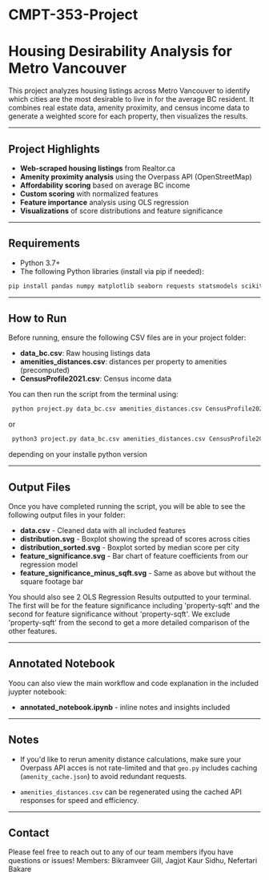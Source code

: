 # CMPT-353-Project

# Housing Desirability Analysis for Metro Vancouver

This project analyzes housing listings across Metro Vancouver to identify which cities are the most desirable to live in for the average BC resident. It combines real estate data, amenity proximity, and census income data to generate a weighted score for each property, then visualizes the results.

---

## Project Highlights

- **Web-scraped housing listings** from Realtor.ca
- **Amenity proximity analysis** using the Overpass API (OpenStreetMap)
- **Affordability scoring** based on average BC income
- **Custom scoring** with normalized features
- **Feature importance** analysis using OLS regression
- **Visualizations** of score distributions and feature significance

---

## Requirements

- Python 3.7+
- The following Python libraries (install via pip if needed):

```bash
pip install pandas numpy matplotlib seaborn requests statsmodels scikit-learn
```

---

## How to Run

 Before running, ensure the following CSV files are in your project folder:
  - **data_bc.csv**: Raw housing listings data
  - **amenities_distances.csv**: distances per property to amenities (precomputed)
  - **CensusProfile2021.csv**: Census income data

 You can then run the script from the terminal using:

 ```bash
  python project.py data_bc.csv amenities_distances.csv CensusProfile2021.csv
 ```
 or
 ```bash
  python3 project.py data_bc.csv amenities_distances.csv CensusProfile2021.csv
 ```
 depending on your installe python version

---

## Output Files

Once you have completed running the script, you will be able to see the following output files in your folder:
 - **data.csv** - Cleaned data with all included features
 - **distribution.svg** - Boxplot showing the spread of scores across cities
 - **distribution_sorted.svg** - Boxplot sorted by median score per city
 - **feature_significance.svg** - Bar chart of feature coefficients from our regression model
 - **feature_significance_minus_sqft.svg** - Same as above but without the square footage bar

You should also see 2 OLS Regression Results outputted to your terminal. The first will be for the feature significance including 'property-sqft' and the second for feature significance without 'property-sqft'. We exclude 'property-sqft' from the second to get a more detailed comparison of the other features.

---

## Annotated Notebook

Yoou can also view the main workflow and code explanation in the included juypter notebook:
 - **annotated_notebook.ipynb** - inline notes and insights included

---

## Notes

 - If you'd like to rerun amenity distance calculations, make sure your Overpass API acces is not rate-limited and that ```geo.py``` includes caching (```amenity_cache.json```) to avoid redundant requests.

  - ```amenities_distances.csv``` can be regenerated using the cached API responses for speed and efficiency.

---

## Contact

Please feel free to reach out to any of our team members ifyou have questions or issues!
Members: Bikramveer Gill, Jagjot Kaur Sidhu, Nefertari Bakare
